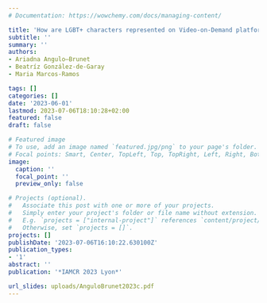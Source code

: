 ```yaml
---
# Documentation: https://wowchemy.com/docs/managing-content/

title: 'How are LGBT+ characters represented on Video-on-Demand platforms?'
subtitle: ''
summary: ''
authors:
- Ariadna Angulo—Brunet
- Beatríz González-de-Garay
- Maria Marcos-Ramos

tags: []
categories: []
date: '2023-06-01'
lastmod: 2023-07-06T18:10:28+02:00
featured: false
draft: false

# Featured image
# To use, add an image named `featured.jpg/png` to your page's folder.
# Focal points: Smart, Center, TopLeft, Top, TopRight, Left, Right, BottomLeft, Bottom, BottomRight.
image:
  caption: ''
  focal_point: ''
  preview_only: false

# Projects (optional).
#   Associate this post with one or more of your projects.
#   Simply enter your project's folder or file name without extension.
#   E.g. `projects = ["internal-project"]` references `content/project/deep-learning/index.md`.
#   Otherwise, set `projects = []`.
projects: []
publishDate: '2023-07-06T16:10:22.630100Z'
publication_types:
- '1'
abstract: ''
publication: '*IAMCR 2023 Lyon*'

url_slides: uploads/AnguloBrunet2023c.pdf
---
```

